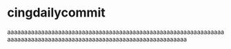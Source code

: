 # cingdailycommit
aaaaaaaaaaaaaaaaaaaaaaaaaaaaaaaaaaaaaaaaaaaaaaaaaaaaaaaaaaaaaaaaaaaaaaaaaaaaaaaaaaaaaaaaaaaaaaaaaaaaaaaaaaaaaaaaaaaaa